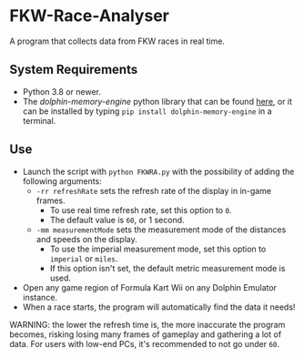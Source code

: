 # FKW-Race-Analyser
A program that collects data from FKW races in real time.

## System Requirements
* Python 3.8 or newer.
* The *dolphin-memory-engine* python library that can be found [here](https://github.com/henriquegemignani/py-dolphin-memory-engine), or it can be installed by typing `pip install dolphin-memory-engine` in a terminal.

## Use
* Launch the script with `python FKWRA.py` with the possibility of adding the following arguments:
  * `-rr refreshRate` sets the refresh rate of the display in in-game frames.
    * To use real time refresh rate, set this option to `0`.
	* The default value is `60`, or 1 second.
  * `-mm measurementMode` sets the measurement mode of the distances and speeds on the display.
    * To use the imperial measurement mode, set this option to `imperial` or `miles`.
	* If this option isn't set, the default metric measurement mode is used.
* Open any game region of Formula Kart Wii on any Dolphin Emulator instance.
* When a race starts, the program will automatically find the data it needs!

WARNING: the lower the refresh time is, the more inaccurate the program becomes, risking losing many frames of gameplay and gathering a lot of data. For users with low-end PCs, it's recommended to not go under `60`.
